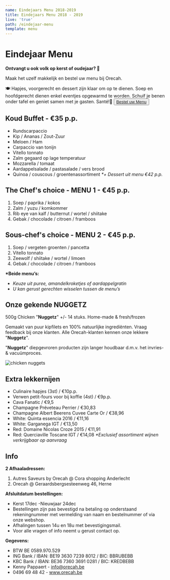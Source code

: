 ```yaml
---
name: Eindejaars Menu 2018-2019
title: Eindejaars Menu 2018 - 2019
live: 'true'
path: /eindejaar-menu
template: menu
---
```

# Eindejaar Menu

**Ontvangt u ook volk op kerst of oudejaar? 🎉**

Maak het uzelf makkelijk en bestel uw menu bij Orecah. 

🍽️ Hapjes, voorgerecht en dessert zijn klaar om op te dienen. Soep en hoofdgerecht dienen enkel eventjes opgewarmd te worden. Schuif je benen onder tafel en geniet samen met je gasten. Santé!🥂
<button class="center"><a href="https://webshop.admisol.be/shop2/company/123476737/shop/5/?xlId=NL">Bestel uw Menu</a></button>

## Koud Buffet - €35 p.p.

* Rundscarpaccio
* Kip / Ananas / Zout-Zuur
* Meloen / Ham
* Carpaccio van tonijn
* Vitello tonnato
* Zalm gegaard op lage temperatuur
* Mozzarella / tomaat
* Aardappelsalade / pastasalade / vers brood
* Quinoa / couscous / groentenassortiment
_\*+ Dessert uit menu €42 p.p._

## The Chef's choice - MENU 1 - €45 p.p.

1. Soep / paprika / kokos
2. Zalm / yuzu / komkommer    
3. Rib eye van kalf  / butternut / wortel / shiitake        
4. Gebak / chocolade / citroen / framboos

## Sous-chef's choice - MENU 2 - €45 p.p.

1. Soep / vergeten groenten / pancetta 
2. Vitello tonnato  
3. Zeewolf / shiitake / wortel / limoen 
4. Gebak / chocolade / citroen / framboos
 
**\*Beide menu’s:**
* _Keuze uit puree, amandelkroketjes of aardappelgratin_
* _U kan gerust gerechten wisselen tussen de menu’s_

## Onze gekende NUGGETZ

500g Chicken "**Nuggetz**" +/- 14 stuks. Home-made & fresh/frozen

Gemaakt van puur kipfilets en 100% natuurlijke ingrediënten.
 Vraag feedback bij onze klanten. Alle Orecah-klanten kennen onze lekkere "**Nuggetz**".

"**Nuggetz**" diepgevroren producten zijn langer houdbaar d.m.v. het invries- & vacuümproces. 

![chicken nuggets](/assets/img/nuggetz.jpg)

## Extra lekkernijen

* Culinaire hapjes (3st) / €10p.p.
* Verwen petit-fours voor bij koffie (4st) / €9p.p.
* Cava Fanatic / €9,5
* Champagne Préveteau Perrier / €30,83
* Champagne Albert Beerens Cuvee Carte Or / €38,96
* White: Quinta essencia 2016 / €11,16
* White: Garganega IGT / €13,50
* Red: Domaine Nicolas Croze 2015 / €11,91
* Red: Querciaville Toscane IGT / €14,08
_\*Exclusief assortiment wijnen verkrijgbaar op aanvraag_

## Info

**2 Afhaaladressen:**
1. Autres Saveurs by Orecah
   @ Cora shopping Anderlecht
2. Orecah
   @ Geraardsbergsesteenweg 46, Herne

**Afsluitdatum bestellingen:**
* Kerst 17dec -Nieuwjaar 24dec
* Bestellingen zijn pas bevestigd na betaling op onderstaand rekeningnummer met vermelding van naam en bestelnummer of via onze webshop.
* Afhalingen tussen 14u en 18u met bevestigingsmail.
* Voor alle vragen of info neemt u gerust contact op.

**Gegevens:**
* BTW BE 0589.970.529
* ING Bank / IBAN: BE19 3630 7239 8012 /  BIC: BBRUBEBB
* KBC Bank /  IBAN: BE36 7360 3691 0281  / BIC: KREDBEBB
* Kenny Pappaert - info@orecah.be 
* 0496 69 48 42 - www.orecah.be
